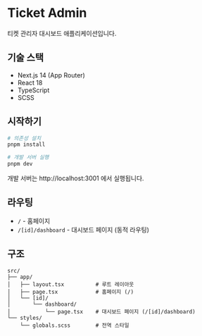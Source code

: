 # Ticket Admin

티켓 관리자 대시보드 애플리케이션입니다.

## 기술 스택

- Next.js 14 (App Router)
- React 18
- TypeScript
- SCSS

## 시작하기

```bash
# 의존성 설치
pnpm install

# 개발 서버 실행
pnpm dev
```

개발 서버는 http://localhost:3001 에서 실행됩니다.

## 라우팅

- `/` - 홈페이지
- `/[id]/dashboard` - 대시보드 페이지 (동적 라우팅)

## 구조

```
src/
├── app/
│   ├── layout.tsx          # 루트 레이아웃
│   ├── page.tsx            # 홈페이지 (/)
│   └── [id]/
│       └── dashboard/
│           └── page.tsx    # 대시보드 페이지 (/[id]/dashboard)
└── styles/
    └── globals.scss        # 전역 스타일
```
